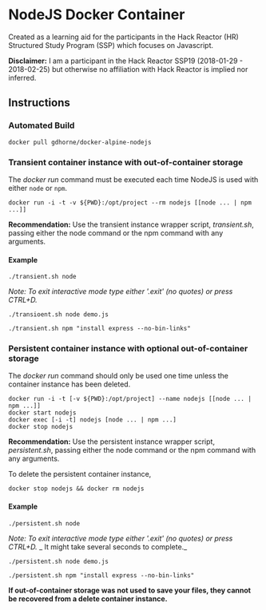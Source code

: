 # NodeJS Docker Container

Created as a learning aid for the participants in the Hack Reactor (HR) 
Structured Study Program (SSP) which focuses on Javascript.

**Disclaimer:** I am a participant in the Hack Reactor SSP19 
(2018-01-29 - 2018-02-25) but otherwise no affiliation with Hack Reactor is 
implied nor inferred.

## Instructions

### Automated Build

```
docker pull gdhorne/docker-alpine-nodejs
```
### Transient container instance with out-of-container storage

The _docker run_ command must be executed each time NodeJS is used with either
 `node` or `npm`.

```
docker run -i -t -v ${PWD}:/opt/project --rm nodejs [[node ... | npm ...]]
```

**Recommendation:** Use the transient instance wrapper script, _transient.sh_, 
passing either the node command or the npm command with any arguments.

#### Example

```
./transient.sh node
```
_Note: To exit interactive mode type either '.exit' (no quotes) or press CTRL+D._

```
./transioent.sh node demo.js
```

```
./transient.sh npm "install express --no-bin-links"
```

### Persistent container instance with optional out-of-container storage

The _docker run_ command should only be used one time unless the container 
instance has been deleted.

```
docker run -i -t [-v ${PWD}:/opt/project] --name nodejs [[node ... | npm ...]] 
docker start nodejs
docker exec [-i -t] nodejs [node ... | npm ...]
docker stop nodejs
```

**Recommendation:** Use the persistent instance wrapper script, _persistent.sh_,
passing either the node command or the npm command with any arguments.

To delete the persistent container instance,
```
docker stop nodejs && docker rm nodejs
```

#### Example

```
./persistent.sh node
```

_Note: To exit interactive mode type either '.exit' (no quotes) or press CTRL+D._
_ It might take several seconds to complete._

```
./persistent.sh node demo.js
```

```
./persistent.sh npm "install express --no-bin-links"
```


**If out-of-container storage was not used to save your files, they cannot be 
recovered from a delete container instance.**

